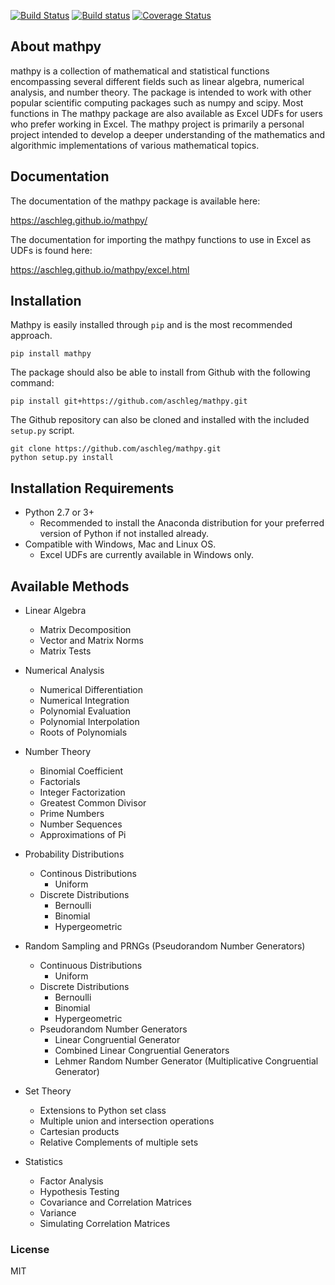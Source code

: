 [![Build Status](https://travis-ci.org/aschleg/mathpy.svg?branch=master)](https://travis-ci.org/aschleg/mathpy)
[![Build status](https://ci.appveyor.com/api/projects/status/8gtsv0afqt29qg56/branch/master?svg=true)](https://ci.appveyor.com/project/aschleg/mathpy/branch/master)
[![Coverage Status](https://coveralls.io/repos/github/aschleg/mathpy/badge.svg?branch=master)](https://coveralls.io/github/aschleg/mathpy?branch=master)

## About mathpy

mathpy is a collection of mathematical and statistical functions encompassing several different
fields such as linear algebra, numerical analysis, and number theory. The package is intended to
work with other popular scientific computing packages such as numpy and scipy. Most functions in
The mathpy package are also available as Excel UDFs for users who prefer working in Excel. The
mathpy project is primarily a personal project intended to develop a deeper understanding of
the mathematics and algorithmic implementations of various mathematical topics.

## Documentation

The documentation of the mathpy package is available here:

https://aschleg.github.io/mathpy/

The documentation for importing the mathpy functions to use in Excel as UDFs is found here:

https://aschleg.github.io/mathpy/excel.html

## Installation

Mathpy is easily installed through `pip` and is the most recommended approach.

~~~~
pip install mathpy
~~~~

The package should also be able to install from Github with the following command:

~~~~
pip install git+https://github.com/aschleg/mathpy.git
~~~~

The Github repository can also be cloned and installed with the included `setup.py` script.

~~~~
git clone https://github.com/aschleg/mathpy.git
python setup.py install
~~~~

## Installation Requirements

* Python 2.7 or 3+
    - Recommended to install the Anaconda distribution for your preferred version of Python if not installed already.
* Compatible with Windows, Mac and Linux OS.
    - Excel UDFs are currently available in Windows only.

## Available Methods

* Linear Algebra
    - Matrix Decomposition
    - Vector and Matrix Norms
    - Matrix Tests

* Numerical Analysis
    - Numerical Differentiation
    - Numerical Integration
    - Polynomial Evaluation
    - Polynomial Interpolation
    - Roots of Polynomials

* Number Theory
    - Binomial Coefficient
    - Factorials
    - Integer Factorization
    - Greatest Common Divisor
    - Prime Numbers
    - Number Sequences
    - Approximations of Pi

* Probability Distributions
    - Continous Distributions
        + Uniform
    - Discrete Distributions
        + Bernoulli
        + Binomial
        + Hypergeometric

* Random Sampling and PRNGs (Pseudorandom Number Generators)
    - Continuous Distributions
        + Uniform
    - Discrete Distributions
        + Bernoulli
        + Binomial
        + Hypergeometric
    - Pseudorandom Number Generators
        + Linear Congruential Generator
        + Combined Linear Congruential Generators
        + Lehmer Random Number Generator (Multiplicative Congruential Generator)

* Set Theory
    - Extensions to Python set class
    - Multiple union and intersection operations
    - Cartesian products
    - Relative Complements of multiple sets

* Statistics
    - Factor Analysis
    - Hypothesis Testing
    - Covariance and Correlation Matrices
    - Variance
    - Simulating Correlation Matrices

### License

MIT
